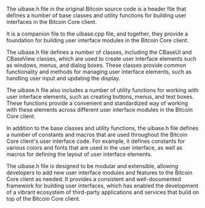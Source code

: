The uibase.h file in the original Bitcoin source code is a header file that defines a number of base classes and utility functions for building user interfaces in the Bitcoin Core client.

It is a companion file to the uibase.cpp file, and together, they provide a foundation for building user interface modules in the Bitcoin Core client.

The uibase.h file defines a number of classes, including the CBaseUI and CBaseView classes, which are used to create user interface elements such as windows, menus, and dialog boxes. These classes provide common functionality and methods for managing user interface elements, such as handling user input and updating the display.

The uibase.h file also includes a number of utility functions for working with user interface elements, such as creating buttons, menus, and text boxes. These functions provide a convenient and standardized way of working with these elements across different user interface modules in the Bitcoin Core client.

In addition to the base classes and utility functions, the uibase.h file defines a number of constants and macros that are used throughout the Bitcoin Core client's user interface code. For example, it defines constants for various colors and fonts that are used in the user interface, as well as macros for defining the layout of user interface elements.

The uibase.h file is designed to be modular and extensible, allowing developers to add new user interface modules and features to the Bitcoin Core client as needed. It provides a consistent and well-documented framework for building user interfaces, which has enabled the development of a vibrant ecosystem of third-party applications and services that build on top of the Bitcoin Core client.